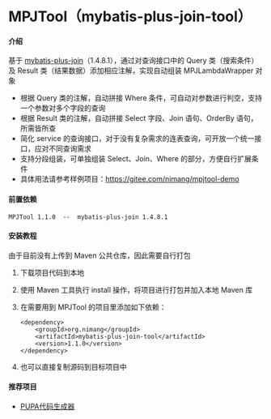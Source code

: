# MPJTool（mybatis-plus-join-tool）

#### 介绍
基于 [mybatis-plus-join](https://mybatisplusjoin.com/)（1.4.8.1），通过对查询接口中的 Query 类（搜索条件）及 Result 类（结果数据）添加相应注解，实现自动组装 MPJLambdaWrapper 对象

- 根据 Query 类的注解，自动拼接 Where 条件，可自动对参数进行判空，支持一个参数对多个字段的查询
- 根据 Result 类的注解，自动拼接 Select 字段、Join 语句、OrderBy 语句，所需皆所查
- 简化 service 的查询接口，对于没有复杂需求的连表查询，可开放一个统一接口，应对不同查询需求
- 支持分段组装，可单独组装 Select、Join、Where 的部分，方便自行扩展条件
- 具体用法请参考样例项目：https://gitee.com/nimang/mpjtool-demo
#### 前置依赖
    MPJTool 1.1.0  --  mybatis-plus-join 1.4.8.1

#### 安装教程
由于目前没有上传到 Maven 公共仓库，因此需要自行打包
1.  下载项目代码到本地
2.  使用 Maven 工具执行 install 操作，将项目进行打包并加入本地 Maven 库
3.  在需要用到 MPJTool 的项目里添加如下依赖：

        <dependency>
            <groupId>org.nimang</groupId>
            <artifactId>mybatis-plus-join-tool</artifactId>
            <version>1.1.0</version>
        </dependency>
4. 也可以直接复制源码到目标项目中

#### 推荐项目
- [PUPA代码生成器](https://gitee.com/nimang/pupa)
